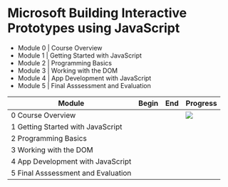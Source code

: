 # Microsoft Building Interactive Prototypes using JavaScript

- Module 0 | Course Overview
- Module 1 | Getting Started with JavaScript
- Module 2 | Programming Basics
- Module 3 | Working with the DOM
- Module 4 | App Development with JavaScript
- Module 5 | Final Asssessment and Evaluation

| Module | Begin | End | Progress |
|--------|-------|-----|----------|
| 0 Course Overview  |  |  | ![](http://progressed.io/bar/0) |
| 1 Getting Started with JavaScript |
| 2 Programming Basics |
| 3 Working with the DOM
| 4 App Development with JavaScript
| 5 Final Asssessment and Evaluation
